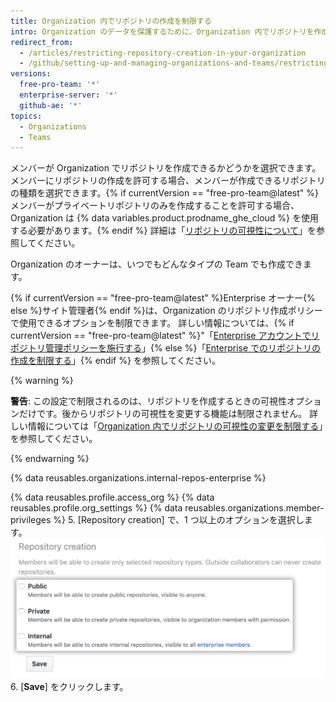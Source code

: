 ```yaml
---
title: Organization 内でリポジトリの作成を制限する
intro: Organization のデータを保護するために、Organization 内でリポジトリを作成するための権限を設定できます。
redirect_from:
  - /articles/restricting-repository-creation-in-your-organization
  - /github/setting-up-and-managing-organizations-and-teams/restricting-repository-creation-in-your-organization
versions:
  free-pro-team: '*'
  enterprise-server: '*'
  github-ae: '*'
topics:
  - Organizations
  - Teams
---
```


メンバーが Organization でリポジトリを作成できるかどうかを選択できます。 メンバーにリポジトリの作成を許可する場合、メンバーが作成できるリポジトリの種類を選択できます。{% if currentVersion == "free-pro-team@latest" %}メンバーがプライベートリポジトリのみを作成することを許可する場合、Organization は {% data variables.product.prodname_ghe_cloud %} を使用する必要があります。{% endif %} 詳細は「[リポジトリの可視性について](/github/creating-cloning-and-archiving-repositories/about-repository-visibility)」を参照してください。

Organization のオーナーは、いつでもどんなタイプの Team でも作成できます。

{% if currentVersion == "free-pro-team@latest" %}Enterprise オーナー{% else %}サイト管理者{% endif %}は、Organization のリポジトリ作成ポリシーで使用できるオプションを制限できます。 詳しい情報については、{% if currentVersion == "free-pro-team@latest" %}"「[Enterprise アカウントでリポジトリ管理ポリシーを施行する](/github/setting-up-and-managing-your-enterprise/enforcing-repository-management-policies-in-your-enterprise-account)」{% else %}「[Enterprise でのリポジトリの作成を制限する](/admin/policies/enforcing-repository-management-policies-in-your-enterprise#setting-a-policy-for-repository-creation)」{% endif %} を参照してください。

{% warning %}

**警告**: この設定で制限されるのは、リポジトリを作成するときの可視性オプションだけです。後からリポジトリの可視性を変更する機能は制限されません。 詳しい情報については「[Organization 内でリポジトリの可視性の変更を制限する](/organizations/managing-organization-settings/restricting-repository-visibility-changes-in-your-organization)」を参照してください。

{% endwarning %}

{% data reusables.organizations.internal-repos-enterprise %}

{% data reusables.profile.access_org %}
{% data reusables.profile.org_settings %}
{% data reusables.organizations.member-privileges %}
5. [Repository creation] で、1 つ以上のオプションを選択します。 ![リポジトリ作成のオプション](/assets/images/help/organizations/repo-creation-perms-radio-buttons.png)
6. [**Save**] をクリックします。
